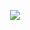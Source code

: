<p align="center">
    <img src="http://github-profile-summary-cards.vercel.app/api/cards/profile-details?username=MondeAnna&theme=default" />
</p>
